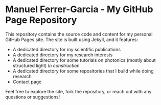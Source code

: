 # Manuel Ferrer-Garcia - My GitHub Page Repository
This repository contains the source code and content for my personal GitHub Pages site. The site is built using Jekyll, and it features:

- A dedicated directory for my scientific publications
- A dedicated directory for my research interests
- A dedicated directory for some tutorials on photonics (mostly about structured light) *In construction*
- A dedicated directory for some repositories that I build while doing research
- Contact page

Feel free to explore the site, fork the repository, or reach out with any questions or suggestions!
